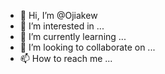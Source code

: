 - 👋 Hi, I’m @Ojiakew
- 👀 I’m interested in ...
- 🌱 I’m currently learning ...
- 💞️ I’m looking to collaborate on ...
- 📫 How to reach me ...

<!---
Ojiakew/Ojiakew is a ✨ special ✨ repository because its `README.md` (this file) appears on your GitHub profile.
You can click the Preview link to take a look at your changes.
--->

